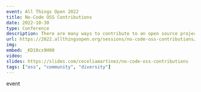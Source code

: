 ```yaml
---
event: All Things Open 2022
title: No-Code OSS Contributions
date: 2022-10-30
type: Conference
description: There are many ways to contribute to an open source project without writing a single line of code. For contributors, identify was you can impact a project without diving into the codebase. For maintainers, learn how to make your project no-code friendly to encourage contributions of all kinds and broaden your community of contributors.
url: https://2022.allthingsopen.org/sessions/no-code-oss-contributions/
img:
embed: _KD10cx9H90
video:
slides: https://slides.com/ceceliamartinez/no-code-oss-contributions
tags: ["oss", "community", "diversity"]
---
```

event
